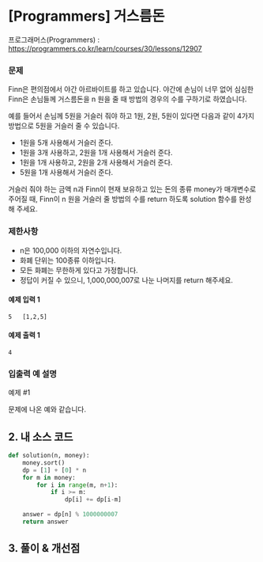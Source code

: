 # [Programmers] 거스름돈

프로그래머스(Programmers) :  https://programmers.co.kr/learn/courses/30/lessons/12907

### 문제

Finn은 편의점에서 야간 아르바이트를 하고 있습니다. 야간에 손님이 너무 없어 심심한 Finn은 손님들께 거스름돈을 n 원을 줄 때 방법의 경우의 수를 구하기로 하였습니다.

예를 들어서 손님께 5원을 거슬러 줘야 하고 1원, 2원, 5원이 있다면 다음과 같이 4가지 방법으로 5원을 거슬러 줄 수 있습니다.

- 1원을 5개 사용해서 거슬러 준다.
- 1원을 3개 사용하고, 2원을 1개 사용해서 거슬러 준다.
- 1원을 1개 사용하고, 2원을 2개 사용해서 거슬러 준다.
- 5원을 1개 사용해서 거슬러 준다.

거슬러 줘야 하는 금액 n과 Finn이 현재 보유하고 있는 돈의 종류 money가 매개변수로 주어질 때, Finn이 n 원을 거슬러 줄 방법의 수를 return 하도록 solution 함수를 완성해 주세요.

### 제한사항

- n은 100,000 이하의 자연수입니다.
- 화폐 단위는 100종류 이하입니다.
- 모든 화폐는 무한하게 있다고 가정합니다.
- 정답이 커질 수 있으니, 1,000,000,007로 나눈 나머지를 return 해주세요.

#### 예제 입력 1

```  
5	[1,2,5]
```  

#### 예제 출력 1

```  
4
```  

### 입출력 예 설명

예제 #1

문제에 나온 예와 같습니다.

## 2. 내 소스 코드

```python  
def solution(n, money):
    money.sort()
    dp = [1] + [0] * n
    for m in money:
        for i in range(m, n+1):
            if i >= m:
                dp[i] += dp[i-m]
    
    answer = dp[n] % 1000000007
    return answer
```  



## 3. 풀이 & 개선점